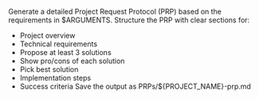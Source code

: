 Generate a detailed Project Request Protocol (PRP) based on the requirements in $ARGUMENTS. 
Structure the PRP with clear sections for:
- Project overview
- Technical requirements
- Propose at least 3 solutions
- Show pro/cons of each solution
- Pick best solution
- Implementation steps
- Success criteria
Save the output as PRPs/\${PROJECT_NAME}-prp.md
